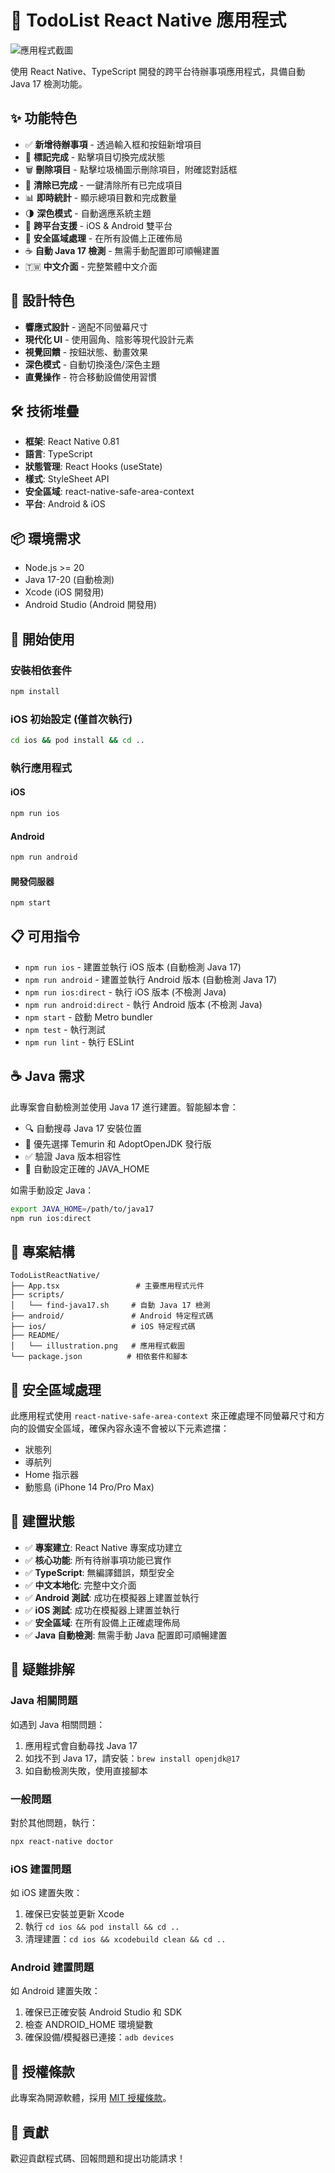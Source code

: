 # 📝 TodoList React Native 應用程式

![應用程式截圖](./README/illustration.png)

使用 React Native、TypeScript 開發的跨平台待辦事項應用程式，具備自動 Java 17 檢測功能。

## ✨ 功能特色

- ✅ **新增待辦事項** - 透過輸入框和按鈕新增項目
- 🎯 **標記完成** - 點擊項目切換完成狀態
- 🗑️ **刪除項目** - 點擊垃圾桶圖示刪除項目，附確認對話框
- 🧹 **清除已完成** - 一鍵清除所有已完成項目
- 📊 **即時統計** - 顯示總項目數和完成數量
- 🌗 **深色模式** - 自動適應系統主題
- 📱 **跨平台支援** - iOS & Android 雙平台
- 🔧 **安全區域處理** - 在所有設備上正確佈局
- ☕ **自動 Java 17 檢測** - 無需手動配置即可順暢建置
- 🇹🇼 **中文介面** - 完整繁體中文介面

## 🎨 設計特色

- **響應式設計** - 適配不同螢幕尺寸
- **現代化 UI** - 使用圓角、陰影等現代設計元素
- **視覺回饋** - 按鈕狀態、動畫效果
- **深色模式** - 自動切換淺色/深色主題
- **直覺操作** - 符合移動設備使用習慣

## 🛠️ 技術堆疊

- **框架**: React Native 0.81
- **語言**: TypeScript
- **狀態管理**: React Hooks (useState)
- **樣式**: StyleSheet API
- **安全區域**: react-native-safe-area-context
- **平台**: Android & iOS

## 📦 環境需求

- Node.js >= 20
- Java 17-20 (自動檢測)
- Xcode (iOS 開發用)
- Android Studio (Android 開發用)

## 🚀 開始使用

### 安裝相依套件

```bash
npm install
```

### iOS 初始設定 (僅首次執行)

```bash
cd ios && pod install && cd ..
```

### 執行應用程式

#### iOS
```bash
npm run ios
```

#### Android
```bash
npm run android
```

#### 開發伺服器
```bash
npm start
```

## 📋 可用指令

- `npm run ios` - 建置並執行 iOS 版本 (自動檢測 Java 17)
- `npm run android` - 建置並執行 Android 版本 (自動檢測 Java 17)
- `npm run ios:direct` - 執行 iOS 版本 (不檢測 Java)
- `npm run android:direct` - 執行 Android 版本 (不檢測 Java)
- `npm start` - 啟動 Metro bundler
- `npm test` - 執行測試
- `npm run lint` - 執行 ESLint

## ☕ Java 需求

此專案會自動檢測並使用 Java 17 進行建置。智能腳本會：

- 🔍 自動搜尋 Java 17 安裝位置
- 🎯 優先選擇 Temurin 和 AdoptOpenJDK 發行版
- ✅ 驗證 Java 版本相容性
- 🚀 自動設定正確的 JAVA_HOME

如需手動設定 Java：

```bash
export JAVA_HOME=/path/to/java17
npm run ios:direct
```

## 📁 專案結構

```
TodoListReactNative/
├── App.tsx                 # 主要應用程式元件
├── scripts/
│   └── find-java17.sh     # 自動 Java 17 檢測
├── android/               # Android 特定程式碼
├── ios/                   # iOS 特定程式碼
├── README/
│   └── illustration.png   # 應用程式截圖
└── package.json          # 相依套件和腳本
```

## 🔧 安全區域處理

此應用程式使用 `react-native-safe-area-context` 來正確處理不同螢幕尺寸和方向的設備安全區域，確保內容永遠不會被以下元素遮擋：

- 狀態列
- 導航列
- Home 指示器
- 動態島 (iPhone 14 Pro/Pro Max)

## 🎯 建置狀態

- ✅ **專案建立**: React Native 專案成功建立
- ✅ **核心功能**: 所有待辦事項功能已實作
- ✅ **TypeScript**: 無編譯錯誤，類型安全
- ✅ **中文本地化**: 完整中文介面
- ✅ **Android 測試**: 成功在模擬器上建置並執行
- ✅ **iOS 測試**: 成功在模擬器上建置並執行
- ✅ **安全區域**: 在所有設備上正確處理佈局
- ✅ **Java 自動檢測**: 無需手動 Java 配置即可順暢建置

## 🐛 疑難排解

### Java 相關問題
如遇到 Java 相關問題：
1. 應用程式會自動尋找 Java 17
2. 如找不到 Java 17，請安裝：`brew install openjdk@17`
3. 如自動檢測失敗，使用直接腳本

### 一般問題
對於其他問題，執行：
```bash
npx react-native doctor
```

### iOS 建置問題
如 iOS 建置失敗：
1. 確保已安裝並更新 Xcode
2. 執行 `cd ios && pod install && cd ..`
3. 清理建置：`cd ios && xcodebuild clean && cd ..`

### Android 建置問題
如 Android 建置失敗：
1. 確保已正確安裝 Android Studio 和 SDK
2. 檢查 ANDROID_HOME 環境變數
3. 確保設備/模擬器已連接：`adb devices`

## 📄 授權條款

此專案為開源軟體，採用 [MIT 授權條款](LICENSE)。

## 🤝 貢獻

歡迎貢獻程式碼、回報問題和提出功能請求！
